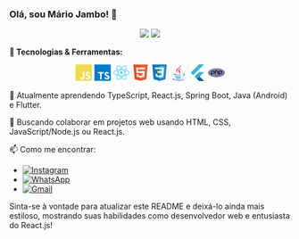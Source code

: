 ### Olá, sou Mário Jambo! 👋

<div align="center">
  <img height="100em" src="https://github-readme-stats.vercel.app/api?username=MarioJambo&show_icons=true&theme=dark&include_all_commits=true&count_private=true"/>
  <img height="100em" src="https://github-readme-stats.vercel.app/api/top-langs/?username=MarioJambo&layout=compact&langs_count=7&theme=dark"/>
</div>

**🔧 Tecnologias & Ferramentas:**
<div align="center">
  <img height="30" src="https://raw.githubusercontent.com/devicons/devicon/master/icons/javascript/javascript-plain.svg">
  <img height="30" src="https://raw.githubusercontent.com/devicons/devicon/master/icons/typescript/typescript-plain.svg">
  <img height="30" src="https://raw.githubusercontent.com/devicons/devicon/master/icons/react/react-original.svg">
  <img height="30" src="https://raw.githubusercontent.com/devicons/devicon/master/icons/html5/html5-original.svg">
  <img height="30" src="https://raw.githubusercontent.com/devicons/devicon/master/icons/css3/css3-original.svg">
  <img height="30" src="https://raw.githubusercontent.com/devicons/devicon/master/icons/java/java-original.svg">
  <img height="30" src="https://raw.githubusercontent.com/devicons/devicon/master/icons/flutter/flutter-original.svg">
  <img height="30" src="https://raw.githubusercontent.com/devicons/devicon/master/icons/php/php-original.svg">
</div>

🌱 Atualmente aprendendo TypeScript, React.js, Spring Boot, Java (Android) e Flutter.

👯 Buscando colaborar em projetos web usando HTML, CSS, JavaScript/Node.js ou React.js.

📫 Como me encontrar:
- [![Instagram](https://img.shields.io/badge/-Instagram-%23E4405F?style=for-the-badge&logo=instagram&logoColor=white)](https://instagram.com/MarioJambo__/)
- [![WhatsApp](https://img.shields.io/badge/WhatsApp-25D366?style=for-the-badge&logo=whatsapp&logoColor=white)](https://api.whatsapp.com/send?phone=258868877033&text=Welcome%20to%20my%20whatsapp)
- [![Gmail](https://img.shields.io/badge/-Gmail-%23333?style=for-the-badge&logo=gmail&logoColor=white)](mailto:mjambo01@gmail.com)

Sinta-se à vontade para atualizar este README e deixá-lo ainda mais estiloso, mostrando suas habilidades como desenvolvedor web e entusiasta do React.js!
